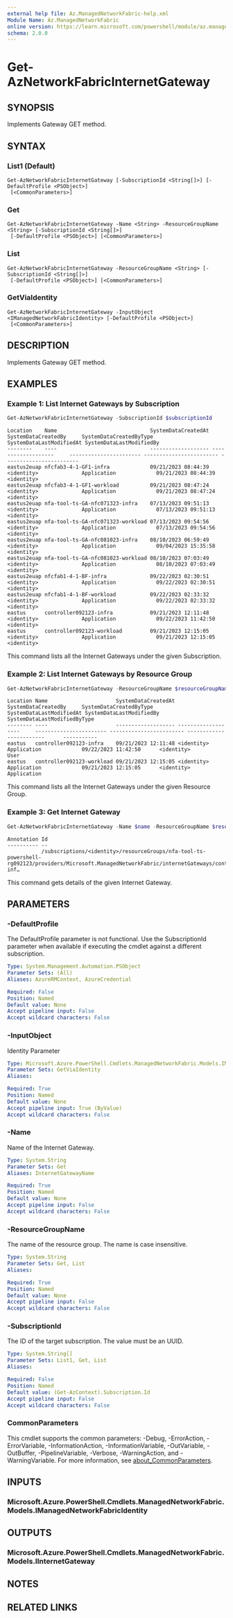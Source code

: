 ```yaml
---
external help file: Az.ManagedNetworkFabric-help.xml
Module Name: Az.ManagedNetworkFabric
online version: https://learn.microsoft.com/powershell/module/az.managednetworkfabric/get-aznetworkfabricinternetgateway
schema: 2.0.0
---
```


# Get-AzNetworkFabricInternetGateway

## SYNOPSIS
Implements Gateway GET method.

## SYNTAX

### List1 (Default)
```
Get-AzNetworkFabricInternetGateway [-SubscriptionId <String[]>] [-DefaultProfile <PSObject>]
 [<CommonParameters>]
```

### Get
```
Get-AzNetworkFabricInternetGateway -Name <String> -ResourceGroupName <String> [-SubscriptionId <String[]>]
 [-DefaultProfile <PSObject>] [<CommonParameters>]
```

### List
```
Get-AzNetworkFabricInternetGateway -ResourceGroupName <String> [-SubscriptionId <String[]>]
 [-DefaultProfile <PSObject>] [<CommonParameters>]
```

### GetViaIdentity
```
Get-AzNetworkFabricInternetGateway -InputObject <IManagedNetworkFabricIdentity> [-DefaultProfile <PSObject>]
 [<CommonParameters>]
```

## DESCRIPTION
Implements Gateway GET method.

## EXAMPLES

### Example 1: List Internet Gateways by Subscription
```powershell
Get-AzNetworkFabricInternetGateway -SubscriptionId $subscriptionId
```

```output
Location    Name                              SystemDataCreatedAt SystemDataCreatedBy     SystemDataCreatedByType SystemDataLastModifiedAt SystemDataLastModifiedBy
--------    ----                              ------------------- -------------------     ----------------------- ------------------------ ------------------------
eastus2euap nfcfab3-4-1-GF1-infra             09/21/2023 08:44:39 <identity>              Application             09/21/2023 08:44:39      <identity>
eastus2euap nfcfab3-4-1-GF1-workload          09/21/2023 08:47:24 <identity>              Application             09/21/2023 08:47:24      <identity>
eastus2euap nfa-tool-ts-GA-nfc071323-infra    07/13/2023 09:51:13 <identity>              Application             07/13/2023 09:51:13      <identity>
eastus2euap nfa-tool-ts-GA-nfc071323-workload 07/13/2023 09:54:56 <identity>              Application             07/13/2023 09:54:56      <identity>
eastus2euap nfa-tool-ts-GA-nfc081023-infra    08/10/2023 06:59:49 <identity>              Application             09/04/2023 15:35:58      <identity>
eastus2euap nfa-tool-ts-GA-nfc081023-workload 08/10/2023 07:03:49 <identity>              Application             08/10/2023 07:03:49      <identity>
eastus2euap nfcfab1-4-1-BF-infra              09/22/2023 02:30:51 <identity>              Application             09/22/2023 02:30:51      <identity>
eastus2euap nfcfab1-4-1-BF-workload           09/22/2023 02:33:32 <identity>              Application             09/22/2023 02:33:32      <identity>
eastus      controller092123-infra            09/21/2023 12:11:48 <identity>              Application             09/22/2023 11:42:50      <identity>
eastus      controller092123-workload         09/21/2023 12:15:05 <identity>              Application             09/21/2023 12:15:05      <identity>
```

This command lists all the Internet Gateways under the given Subscription.

### Example 2: List Internet Gateways by Resource Group
```powershell
Get-AzNetworkFabricInternetGateway -ResourceGroupName $resourceGroupName
```

```output
Location Name                      SystemDataCreatedAt SystemDataCreatedBy     SystemDataCreatedByType SystemDataLastModifiedAt SystemDataLastModifiedBy      SystemDataLastModifiedByType
-------- ----                      ------------------- -------------------     ----------------------- ------------------------ ------------------------      -----------
eastus   controller092123-infra    09/21/2023 12:11:48 <identity>              Application             09/22/2023 11:42:50      <identity>                    User
eastus   controller092123-workload 09/21/2023 12:15:05 <identity>              Application             09/21/2023 12:15:05      <identity>                    Application
```

This command lists all the Internet Gateways under the given Resource Group.

### Example 3: Get Internet Gateway
```powershell
Get-AzNetworkFabricInternetGateway -Name $name -ResourceGroupName $resourceGroupName
```

```output
Annotation Id
---------- --
           /subscriptions/<identity>/resourceGroups/nfa-tool-ts-powershell-rg092123/providers/Microsoft.ManagedNetworkFabric/internetGateways/controller092123-inf…
```

This command gets details of the given Internet Gateway.

## PARAMETERS

### -DefaultProfile
The DefaultProfile parameter is not functional.
Use the SubscriptionId parameter when available if executing the cmdlet against a different subscription.

```yaml
Type: System.Management.Automation.PSObject
Parameter Sets: (All)
Aliases: AzureRMContext, AzureCredential

Required: False
Position: Named
Default value: None
Accept pipeline input: False
Accept wildcard characters: False
```

### -InputObject
Identity Parameter

```yaml
Type: Microsoft.Azure.PowerShell.Cmdlets.ManagedNetworkFabric.Models.IManagedNetworkFabricIdentity
Parameter Sets: GetViaIdentity
Aliases:

Required: True
Position: Named
Default value: None
Accept pipeline input: True (ByValue)
Accept wildcard characters: False
```

### -Name
Name of the Internet Gateway.

```yaml
Type: System.String
Parameter Sets: Get
Aliases: InternetGatewayName

Required: True
Position: Named
Default value: None
Accept pipeline input: False
Accept wildcard characters: False
```

### -ResourceGroupName
The name of the resource group.
The name is case insensitive.

```yaml
Type: System.String
Parameter Sets: Get, List
Aliases:

Required: True
Position: Named
Default value: None
Accept pipeline input: False
Accept wildcard characters: False
```

### -SubscriptionId
The ID of the target subscription.
The value must be an UUID.

```yaml
Type: System.String[]
Parameter Sets: List1, Get, List
Aliases:

Required: False
Position: Named
Default value: (Get-AzContext).Subscription.Id
Accept pipeline input: False
Accept wildcard characters: False
```

### CommonParameters
This cmdlet supports the common parameters: -Debug, -ErrorAction, -ErrorVariable, -InformationAction, -InformationVariable, -OutVariable, -OutBuffer, -PipelineVariable, -Verbose, -WarningAction, and -WarningVariable. For more information, see [about_CommonParameters](http://go.microsoft.com/fwlink/?LinkID=113216).

## INPUTS

### Microsoft.Azure.PowerShell.Cmdlets.ManagedNetworkFabric.Models.IManagedNetworkFabricIdentity

## OUTPUTS

### Microsoft.Azure.PowerShell.Cmdlets.ManagedNetworkFabric.Models.IInternetGateway

## NOTES

## RELATED LINKS
